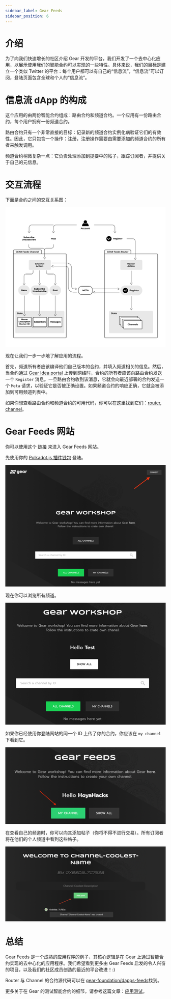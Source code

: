```yaml
---
sidebar_label: Gear Feeds
sidebar_position: 6
---
```


# 介绍

为了向我们快速增长的社区介绍 Gear 开发的平台，我们开发了一个去中心化应用，以展示使用我们的智能合约可以实现的一些特性。具体来说，我们的目标是建立一个类似 Twitter 的平台：每个用户都可以有自己的“信息流”，“信息流”可以订阅，登陆页面包含全球和个人的“信息流”。

# 信息流 dApp 的构成
这个应用的由两份智能合约组成：路由合约和频道合约。一个应用有一份路由合约，每个用户拥有一份频道合约。

路由合约只有一个非常直接的目标：记录新的频道合约实例化病验证它们的有效性。因此，它只包含一个操作：注册，注册操作需要由需要添加的频道合约的所有者来触发调用。

频道合约稍微复杂一点：它负责处理添加到提要中的帖子，跟踪订阅者，并提供关于自己的元信息。

# 交互流程
下面是合约之间的交互关系图：

![img alt](./img/feeds-outline.png)

现在让我们一步一步地了解应用的流程。

首先，频道所有者应该编译他们自己版本的合约，并填入频道相关的信息。然后，当合约通过 [Gear Idea portal](https://idea.gear-tech.io) 上传到网络时，合约的所有者应该向路由合约发送一个 `Register` 消息。一旦路由合约收到该消息，它就会向最近部署的合约发送一个 `Meta` 请求，以验证它是否被正确设置。如果频道合约的响应正确，它就会被添加到可用频道列表中。

如果你想查看路由合约和频道合约的可用代码，你可以在这里找到它们：[router](https://github.com/gear-tech/apps/tree/master/gear-feeds-router), [channel](https://github.com/gear-tech/gear-feeds-channel)。

# Gear Feeds 网站

你可以使用这个 [链接](https://workshop.gear-tech.io) 来进入 Gear Feeds 网站。

先使用你的 [Polkadot.js 插件钱包](https://polkadot.js.org/extension/) 登陆。

![img alt](./img/log-in.png)

现在你可以浏览所有频道。

![img alt](./img/show-all.png)

如果你已经使用你登陆网站的同一个 ID 上传了你的合约，你应该在 `my channel` 下看到它。

![img alt](./img/channels.png)

在查看自己的频道时，你可以向其添加帖子（你将不得不进行交易）。所有订阅者将在他们的个人频道中看到这些帖子。

![img alt](./img/my-channel.png)

# 总结

Gear Feeds 是一个成熟的应用程序的例子，其核心逻辑是在 Gear 上通过智能合约实现的去中心化的应用程序。我们希望看到更多由 Gear Feeds 启发的令人兴奋的项目，以及我们的社区成员创造的最近的平台改进！:)

Router 与 Channel 的合约源代码可以在 [gear-foundation/dapps-feeds](https://github.com/gear-foundation/dapps-multitoken/tree/master/tests)找到。

更多关于在 Gear 的测试智能合约的细节，请参考这篇文章：[应用测试](https://wiki.gear-tech.io/zh-cn/developing-contracts/testing/)。
